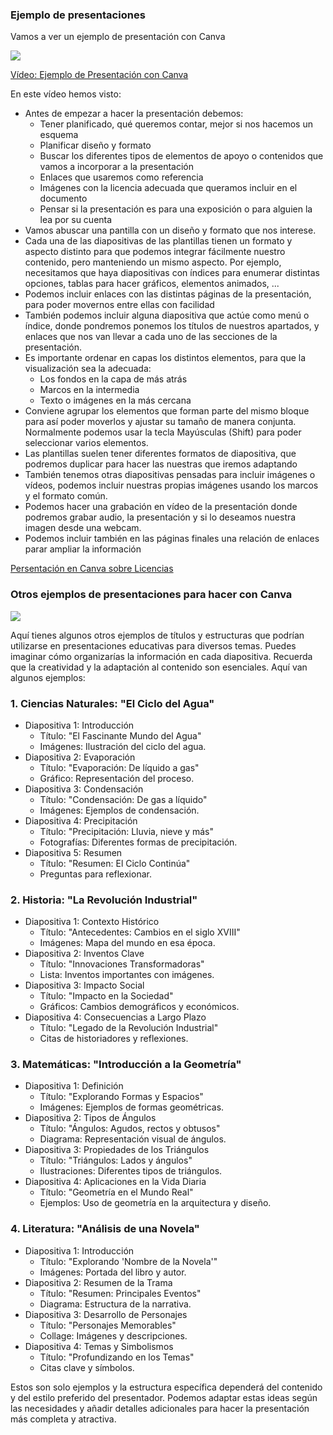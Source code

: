 ### Ejemplo de presentaciones 

Vamos a ver un ejemplo de presentación con Canva

[![](https://raw.githubusercontent.com/javacasm/Iniciacion-Herramientas-Digitales-Aula/main/images/portada-2.3.1.Ejemplo-presentacion.png)](https://drive.google.com/file/d/1KHb-jLx4PzUwSJdrreqgK_QHv8DL-1Oa/view?usp=sharing)

[Vídeo: Ejemplo de Presentación con Canva](https://drive.google.com/file/d/1KHb-jLx4PzUwSJdrreqgK_QHv8DL-1Oa/view?usp=sharing)

En este vídeo hemos visto:

* Antes de empezar a hacer la presentación debemos:
  - Tener planificado, qué queremos contar, mejor si nos hacemos un esquema
  - Planificar diseño y formato
  - Buscar los diferentes tipos de elementos de apoyo o contenidos que vamos a incorporar a la presentación 
  - Enlaces que usaremos como referencia
  - Imágenes con la licencia adecuada que queramos incluir en el documento 
  - Pensar si la presentación es para una exposición o para alguien la lea por su cuenta
* Vamos abuscar una pantilla con un diseño y formato que nos interese.
* Cada una de las diapositivas de las plantillas tienen un formato y aspecto distinto para que podemos integrar fácilmente nuestro contenido, pero manteniendo un mismo aspecto. Por ejemplo, necesitamos que haya diapositivas con índices para enumerar distintas opciones, tablas para hacer gráficos, elementos animados, ...
* Podemos incluir enlaces con las distintas páginas de la presentación, para poder movernos entre ellas con facilidad
* También podemos incluir alguna diapositiva que actúe como menú o índice, donde pondremos ponemos los títulos de nuestros apartados, y enlaces que nos van llevar a cada uno de las secciones de la presentación.  
* Es importante ordenar en capas los distintos elementos, para que la visualización sea la adecuada: 
   - Los fondos en la capa de más atrás
   - Marcos en la intermedia
   - Texto o imágenes en la más cercana
* Conviene agrupar los elementos que forman parte del mismo bloque para así poder moverlos y ajustar su tamaño de manera conjunta. Normalmente podemos usar la tecla Mayúsculas (Shift) para poder seleccionar varios elementos.
* Las plantillas suelen tener diferentes formatos de diapositiva, que podremos duplicar para hacer las nuestras que iremos adaptando
* También tenemos otras diapositivas pensadas para incluir imágenes o vídeos, podemos incluir nuestras propias imágenes usando los marcos y el formato común.
* Podemos hacer una grabación en vídeo de la presentación donde podremos grabar audio, la presentación y si lo deseamos nuestra imagen desde una webcam.
* Podemos incluir también en las páginas finales una relación de enlaces parar ampliar la información

[Persentación en Canva sobre Licencias](https://www.canva.com/design/DAF59B-vx40/TrGFE-38EKULjaxCATmdDw/edit?utm_content=DAF59B-vx40&utm_campaign=designshare&utm_medium=link2&utm_source=sharebutton)

### Otros ejemplos de presentaciones para hacer con Canva

![](https://raw.githubusercontent.com/javacasm/Iniciacion-Herramientas-Digitales-Aula/main/images/canva-ciclo-agua.png)

Aquí tienes algunos otros ejemplos de títulos y estructuras que podrían utilizarse en presentaciones educativas para diversos temas. Puedes imaginar cómo organizarías la información en cada diapositiva. Recuerda que la creatividad y la adaptación al contenido son esenciales. Aquí van algunos ejemplos:

### 1. **Ciencias Naturales: "El Ciclo del Agua"**
   - Diapositiva 1: Introducción
     - Título: "El Fascinante Mundo del Agua"
     - Imágenes: Ilustración del ciclo del agua.
   - Diapositiva 2: Evaporación
     - Título: "Evaporación: De líquido a gas"
     - Gráfico: Representación del proceso.
   - Diapositiva 3: Condensación
     - Título: "Condensación: De gas a líquido"
     - Imágenes: Ejemplos de condensación.
   - Diapositiva 4: Precipitación
     - Título: "Precipitación: Lluvia, nieve y más"
     - Fotografías: Diferentes formas de precipitación.
   - Diapositiva 5: Resumen
     - Título: "Resumen: El Ciclo Continúa"
     - Preguntas para reflexionar.

### 2. **Historia: "La Revolución Industrial"**
   - Diapositiva 1: Contexto Histórico
     - Título: "Antecedentes: Cambios en el siglo XVIII"
     - Imágenes: Mapa del mundo en esa época.
   - Diapositiva 2: Inventos Clave
     - Título: "Innovaciones Transformadoras"
     - Lista: Inventos importantes con imágenes.
   - Diapositiva 3: Impacto Social
     - Título: "Impacto en la Sociedad"
     - Gráficos: Cambios demográficos y económicos.
   - Diapositiva 4: Consecuencias a Largo Plazo
     - Título: "Legado de la Revolución Industrial"
     - Citas de historiadores y reflexiones.

### 3. **Matemáticas: "Introducción a la Geometría"**
   - Diapositiva 1: Definición
     - Título: "Explorando Formas y Espacios"
     - Imágenes: Ejemplos de formas geométricas.
   - Diapositiva 2: Tipos de Ángulos
     - Título: "Ángulos: Agudos, rectos y obtusos"
     - Diagrama: Representación visual de ángulos.
   - Diapositiva 3: Propiedades de los Triángulos
     - Título: "Triángulos: Lados y ángulos"
     - Ilustraciones: Diferentes tipos de triángulos.
   - Diapositiva 4: Aplicaciones en la Vida Diaria
     - Título: "Geometría en el Mundo Real"
     - Ejemplos: Uso de geometría en la arquitectura y diseño.

### 4. **Literatura: "Análisis de una Novela"**
   - Diapositiva 1: Introducción
     - Título: "Explorando 'Nombre de la Novela'"
     - Imágenes: Portada del libro y autor.
   - Diapositiva 2: Resumen de la Trama
     - Título: "Resumen: Principales Eventos"
     - Diagrama: Estructura de la narrativa.
   - Diapositiva 3: Desarrollo de Personajes
     - Título: "Personajes Memorables"
     - Collage: Imágenes y descripciones.
   - Diapositiva 4: Temas y Simbolismos
     - Título: "Profundizando en los Temas"
     - Citas clave y símbolos.

Estos son solo ejemplos y la estructura específica dependerá del contenido y del estilo preferido del presentador. Podemos adaptar estas ideas según las necesidades y añadir detalles adicionales para hacer la presentación más completa y atractiva.
